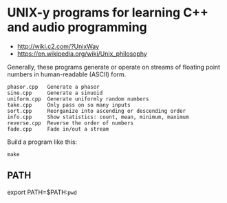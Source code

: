 # UNIX-y programs for learning C++ and audio programming

- <http://wiki.c2.com/?UnixWay>
- <https://en.wikipedia.org/wiki/Unix_philosophy>

Generally, these programs generate or operate on streams of floating point numbers in human-readable (ASCII) form.

    phasor.cpp   Generate a phasor
    sine.cpp     Generate a sinuoid
    uniform.cpp  Generate uniformly random numbers
    take.cpp     Only pass on so many inputs
    sort.cpp     Reorganize into ascending or descending order
    info.cpp     Show statistics: count, mean, minimum, maximum
    reverse.cpp  Reverse the order of numbers
    fade.cpp     Fade in/out a stream

Build a program like this:

    make

## PATH

export PATH=$PATH:`pwd`
